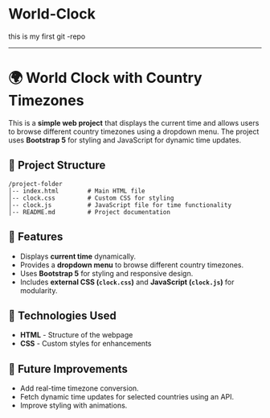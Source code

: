 # World-Clock
this is my first git -repo 

---

# 🌍 World Clock with Country Timezones  

This is a **simple web project** that displays the current time and allows users to browse different country timezones using a dropdown menu. The project uses **Bootstrap 5** for styling and JavaScript for dynamic time updates.  

## 📂 Project Structure  

```
/project-folder
│-- index.html        # Main HTML file
│-- clock.css         # Custom CSS for styling
│-- clock.js          # JavaScript file for time functionality
│-- README.md         # Project documentation
```

## 🚀 Features  

- Displays **current time** dynamically.  
- Provides a **dropdown menu** to browse different country timezones.  
- Uses **Bootstrap 5** for styling and responsive design.  
- Includes **external CSS (`clock.css`)** and **JavaScript (`clock.js`)** for modularity.  

## 🔧 Technologies Used  

- **HTML** - Structure of the webpage  
- **CSS** - Custom styles for enhancements  

## 📜 Future Improvements  

- Add real-time timezone conversion.  
- Fetch dynamic time updates for selected countries using an API.  
- Improve styling with animations.  


